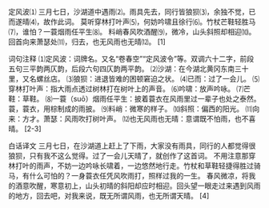 定风波⑴
三月七日，沙湖道中遇雨⑵。雨具先去，同行皆狼狈⑶，余独不觉，已而遂晴⑷，故作此词。
莫听穿林打叶声⑸，何妨吟啸且徐行⑹。竹杖芒鞋轻胜马⑺，谁怕？一蓑烟雨任平生⑻。
料峭春风吹酒醒⑼，微冷，山头斜照却相迎⑽。回首向来萧瑟处⑾，归去，也无风雨也无晴⑿。 [1] 

词句注释
⑴定风波：词牌名。又名“卷春空”“定风波令”等。双调六十二字，前段五句三平韵两仄韵，后段六句四仄韵两平韵。
⑵沙湖：在今湖北黄冈东南三十里，又名螺丝店。
⑶狼狈：进退皆难的困顿窘迫之状。
⑷已而：过了一会儿。
⑸穿林打叶声：指大雨点透过树林打在树叶上的声音。
⑹吟啸：放声吟咏。
⑺芒鞋：草鞋。
⑻一蓑（suō）烟雨任平生：披着蓑衣在风雨里过一辈子也处之泰然。蓑，蓑衣，用棕制成的雨披。
⑼料峭：微寒的样子。
⑽斜照：偏西的阳光。
⑾向来：方才。萧瑟：风雨吹打树叶声。
⑿也无风雨也无晴：意谓既不怕雨，也不喜晴。 [2-3] 

白话译文
三月七日，在沙湖道上赶上了下雨，大家没有雨具，同行的人都觉得很狼狈，只有我不这么觉得。过了一会儿天晴了，就创作了这首词。
不用注意那穿林打叶的雨声，不妨一边吟咏长啸着，一边悠然地行走。竹杖和草鞋轻捷得胜过骑马，有什么可怕的？一身蓑衣任凭风吹雨打，照样过我的一生。
春风微凉，将我的酒意吹醒，寒意初上，山头初晴的斜阳却应时相迎。回头望一眼走过来遇到风雨的地方，回去吧，对我来说，既无所谓风雨，也无所谓天晴。 [4] 
